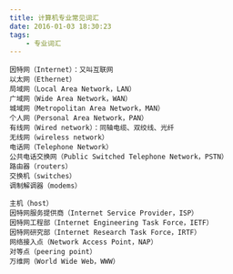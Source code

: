 ```yaml
---
title: 计算机专业常见词汇
date: 2016-01-03 18:30:23
tags:
    - 专业词汇
---
```


    因特网（Internet）：又叫互联网
    以太网（Ethernet）
    局域网（Local Area Network，LAN）
    广域网（Wide Area Network，WAN）
    城域网（Metropolitan Area Network，MAN）
    个人网（Personal Area Network，PAN）
    有线网（Wired network）：同轴电缆、双绞线、光纤
    无线网（wireless network）
    电话网（Telephone Network）
    公共电话交换网（Public Switched Telephone Network，PSTN）
    路由器（routers）
    交换机（switches）
    调制解调器（modems）


<!--more-->

    主机（host）
    因特网服务提供商（Internet Service Provider，ISP）
    因特网工程部（Internet Engineering Task Force，IETF）
    因特网研究部（Internet Research Task Force，IRTF）
    网络接入点（Network Access Point，NAP）
    对等点（peering point）
    万维网（World Wide Web，WWW）
